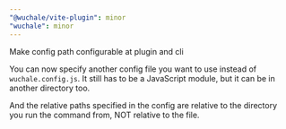 ```yaml
---
"@wuchale/vite-plugin": minor
"wuchale": minor
---
```


Make config path configurable at plugin and cli

You can now specify another config file you want to use instead of `wuchale.config.js`.
It still has to be a JavaScript module, but it can be in another directory too.

And the relative paths specified in the config are relative to the directory
you run the command from, NOT relative to the file.

